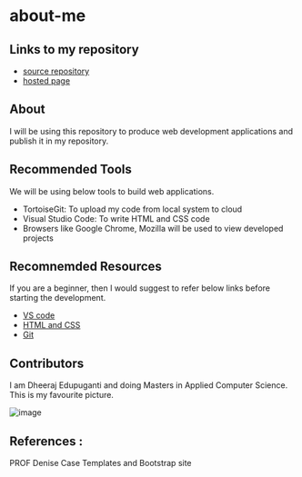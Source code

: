 # about-me

## Links to my repository
- [source repository](https://github.com/Dheeraj0327/about-me) 
- [hosted page](https://dheeraj0327.github.io/about-me/)

## About

I will be using this repository to produce web development applications and publish it in my repository.

## Recommended Tools

We will be using below tools to build web applications.

- TortoiseGit: To upload my code from local system to cloud
- Visual Studio Code: To write HTML and CSS code
- Browsers like  Google Chrome, Mozilla will be used to view developed projects

## Recomnemded Resources

If you are a beginner, then I would suggest to refer below links before starting the development.

- [VS code](https://johnpapa.net/learning-visual-studio-code/)
- [HTML and CSS](https://www.w3schools.com/html/)
- [Git](https://try.github.io/)


## Contributors

I am Dheeraj Edupuganti and doing Masters in Applied Computer Science. This is my favourite picture.

![image](https://github.com/Dheeraj0327/about-me/blob/master/FB_IMG_1567197302952.jpeg?raw=true)



## References :
PROF Denise Case Templates and Bootstrap site 
